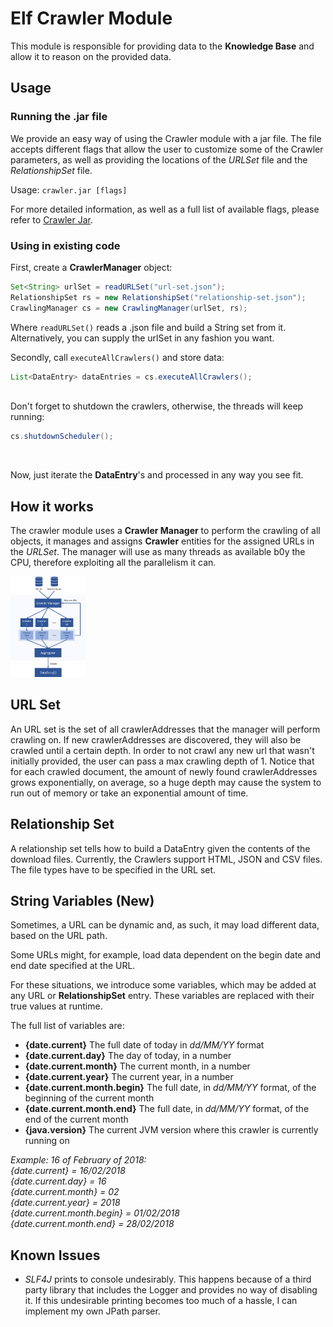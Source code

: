 

# Elf Crawler Module

This module is responsible for providing data to the **Knowledge Base** and allow it to reason on the provided data.

## Usage

### Running the .jar file
We provide an easy way of using the Crawler module with a jar file. The file accepts different flags that allow the user to customize some of the Crawler parameters, as well as providing the locations of the *URLSet* file and the *RelationshipSet* file.

Usage:
```crawler.jar [flags]```

For more detailed information, as well as a full list of available flags, please refer to [Crawler Jar](docs/crawlerjar.md).

### Using in existing code
First, create a  **CrawlerManager** object:
```java
Set<String> urlSet = readURLSet("url-set.json"); 
RelationshipSet rs = new RelationshipSet("relationship-set.json");
CrawlingManager cs = new CrawlingManager(urlSet, rs);
```
Where `readURLSet()` reads a .json file and build a String set from it. Alternatively, you can supply the urlSet in any fashion you want.

Secondly, call `executeAllCrawlers()` and store data:
```java
List<DataEntry> dataEntries = cs.executeAllCrawlers();
```
<br />
Don't forget to shutdown the crawlers, otherwise, the threads will keep running:

```java
cs.shutdownScheduler();
```
<br />

Now, just iterate the **DataEntry**'s and processed in any way you see fit.

## How it works

The crawler module uses a **Crawler Manager** to perform the crawling of all objects, it manages and assigns **Crawler** entities for the assigned URLs in the *URLSet*. The manager will use as many threads as available b0y the CPU, therefore exploiting all the parallelism it can.  

<img src="docs/Arch.png" width=120>

## URL Set
An URL set is the set of all crawlerAddresses that the manager will perform crawling on. If new crawlerAddresses are discovered, they will also be crawled until a certain depth. In order to not crawl any new url that wasn't initially provided, the user can pass a max crawling depth of 1. Notice that for each crawled document, the amount of newly found crawlerAddresses grows exponentially, on average, so a huge depth may cause the system to run out of memory or take an exponential amount of time. 

## Relationship Set
A relationship set tells how to build a <class>DataEntry</class>  given the contents of the download files. Currently, the Crawlers support HTML, JSON and CSV files. The file types have to be specified in the URL set.

## String Variables (New)
Sometimes, a URL can be dynamic and, as such, it may load different data, based on the URL path.

Some URLs might, for example, load data dependent on the begin date and end date specified at the URL.
 
For these situations, we introduce some variables, which may be added at any URL or **RelationshipSet** entry. These variables are replaced with their true values at runtime.
 
The full list of variables are:
* **{date.current}** The full date of today in *dd/MM/YY* format
* **{date.current.day}** The day of today, in a  number
* **{date.current.month}** The current month, in a number 
* **{date.current.year}** The current year, in a number
* **{date.current.month.begin}** The full date, in *dd/MM/YY* format, of the beginning of the current month
* **{date.current.month.end}** The full date, in *dd/MM/YY* format, of the end of the current month
* **{java.version}** The current JVM version where this crawler is currently running on

*Example: 16 of February of 2018:*
<br>
*{date.current} = 16/02/2018*
<br>
*{date.current.day} = 16*
<br>
*{date.current.month} = 02*
<br>
*{date.current.year} = 2018*
<br>
*{date.current.month.begin} = 01/02/2018*
<br>
*{date.current.month.end} = 28/02/2018*

## Known Issues
* *SLF4J* prints to console undesirably. This happens because of a third party library that includes the Logger and provides no way of disabling it. If this undesirable printing becomes too much of a hassle, I can implement my own JPath parser.